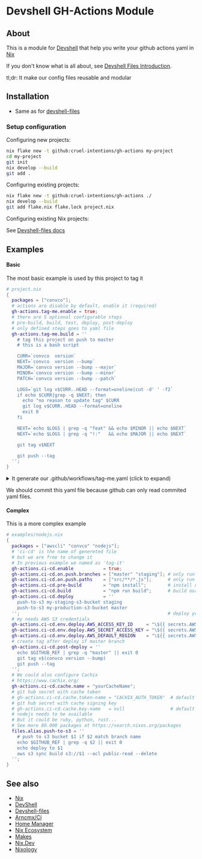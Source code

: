 # Devshell GH-Actions Module
## About

This is a module for [Devshell](https://github.com/numtide/devshell) that help you write your github actions yaml in [Nix](https://nixos.org/guides/how-nix-works.html)

If you don't know what is all about, see [Devshell Files Introduction](https://github.com/cruel-intentions/devshell-files).

tl;dr: It make our config files reusable and modular

## Installation

- Same as for [devshell-files](/cruel-intentions/devshell-files#instructions)

### Setup configuration

Configuring new projects:

```sh
nix flake new -t github:cruel-intentions/gh-actions my-project
cd my-project
git init
nix develop --build
git add .
```

Configuring existing projects:

```sh
nix flake new -t github:cruel-intentions/gh-actions ./
nix develop --build
git add flake.nix flake.lock project.nix
```

Configuring existing Nix projects:

See [Devshell-files docs](https://github.com/cruel-intentions/devshell-files#sharing-our-module)

## Examples


#### Basic

The most basic example is used by this project to tag it

```nix
# project.nix
{
  packages = ["convco"];
  # actions are disable by default, enable it (required)
  gh-actions.tag-me.enable = true;
  # there are 5 optional configurable steps
  # pre-build, build, test, deploy, post-deploy
  # only defined steps goes to yaml file
  gh-actions.tag-me.build = ''
    # tag this project on push to master
    # this is a bash script

    CURR=`convco  version`
    NEXT=`convco  version --bump`
    MAJOR=`convco version --bump --major`
    MINOR=`convco version --bump --minor`
    PATCH=`convco version --bump --patch`

    LOGS=`git log v$CURR..HEAD --format=oneline|cut -d' ' -f2`
    if echo $CURR|grep -q $NEXT; then
      echo "no reason to update tag" $CURR 
      git log v$CURR..HEAD --format=oneline
      exit 0
    fi

    NEXT=`echo $LOGS | grep -q "feat" && echo $MINOR || echo $NEXT`
    NEXT=`echo $LOGS | grep -q "!:"   && echo $MAJOR || echo $NEXT`

    git tag v$NEXT

    git push --tag
  '';
}

```

<details>
<summary>It generate our .github/workflows/tag-me.yaml (click to expand)</summary>
<br>


```yaml
# .github/workflows/tag-me.yaml
jobs:
  tag-me:
    runs-on: ubuntu-latest
    steps:
      - uses: actions/checkout@v2.4.0
        with:
          fetch-depth: 0
      - uses: cachix/install-nix-action@v15
        with:
          extra_nix_config: access-tokens = github.com=${{ secrets.GITHUB_TOKEN }}
          nix_path: channel:nixos-22.05
      - name: Build
        run: nix develop --command gh-actions-tag-me-build
"on":
  push:
    branches:
      - master

```


</details>


We should commit this yaml file because github can only read commited yaml files.


#### Complex


This is a more complex example

```nix
# examples/nodejs.nix
{
  packages = ["awscli" "convco" "nodejs"];
  # 'ci-cd' is the name of genereted file
  # but we are free to change it
  # In previous example we named as 'tag-it'
  gh-actions.ci-cd.enable           = true;
  gh-actions.ci-cd.on.push.branches = ["master" "staging"]; # only run it on master and staging
  gh-actions.ci-cd.on.push.paths    = ["src/**/*.js"];      # only run it if JS change
  gh-actions.ci-cd.pre-build        = "npm install";        # install dependencies
  gh-actions.ci-cd.build            = "npm run build";      # build our site
  gh-actions.ci-cd.deploy           = ''
    push-to-s3 my-staging-s3-bucket staging
    push-to-s3 my-production-s3-bucket master
  '';                                                       # deploy you static site
  # my needs AWS S3 credentials
  gh-actions.ci-cd.env.deploy.AWS_ACCESS_KEY_ID     = "\${{ secrets.AWS_ACCESS_KEY_ID     }}";
  gh-actions.ci-cd.env.deploy.AWS_SECRET_ACCESS_KEY = "\${{ secrets.AWS_SECRET_ACCESS_KEY }}";
  gh-actions.ci-cd.env.deploy.AWS_DEFAULT_REGION    = "\${{ secrets.AWS_DEFAULT_REGION    }}";
  # create tag after deploy if master branch
  gh-actions.ci-cd.post-deploy = ''
    echo $GITHUB_REF | grep -q "master" || exit 0
    git tag v$(convco version --bump)
    git push --tag
  '';
  # We could also configure Cachix
  # https://www.cachix.org/
  gh-actions.ci-cd.cache.name = "yourCacheName";
  # git hub secret with cache token
  # gh-actions.ci-cd.cache.token-name = "CACHIX_AUTH_TOKEN"  # default value
  # git hub secret with cache signing key
  # gh-actions.ci-cd.cache.key-name   = null                 # default value
  # nodejs needs to be available
  # But it could be ruby, python, rust...
  # See more 80.000 packages at https://search.nixos.org/packages
  files.alias.push-to-s3 = ''
    # push to s3 bucket $1 if $2 match branch name
    echo $GITHUB_REF | grep -q $2 || exit 0
    echo deploy to $1
    aws s3 sync build s3://$1 --acl public-read --delete
  '';
}


```

## See also

* [Nix](https://nixos.org/)
* [DevShell](https://github.com/numtide/devshell)
* [Devshell-files](https://github.com/cruel-intentions/devshell-files)
* [Arncmx/Ci](https://github.com/arcnmx/ci)
* [Home Manager](https://github.com/nix-community/home-manager)
* [Nix Ecosystem](https://nixos.wiki/wiki/Nix_Ecosystem)
* [Makes](https://github.com/fluidattacks/makes)
* [Nix.Dev](https://nix.dev/)
* [Nixology](https://www.youtube.com/watch?v=NYyImy-lqaA&list=PLRGI9KQ3_HP_OFRG6R-p4iFgMSK1t5BHs)


